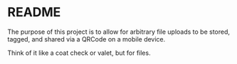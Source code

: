 # README

The purpose of this project is to allow for arbitrary file uploads to be stored, tagged, and shared via a QRCode on a mobile device.

Think of it like a coat check or valet, but for files.
